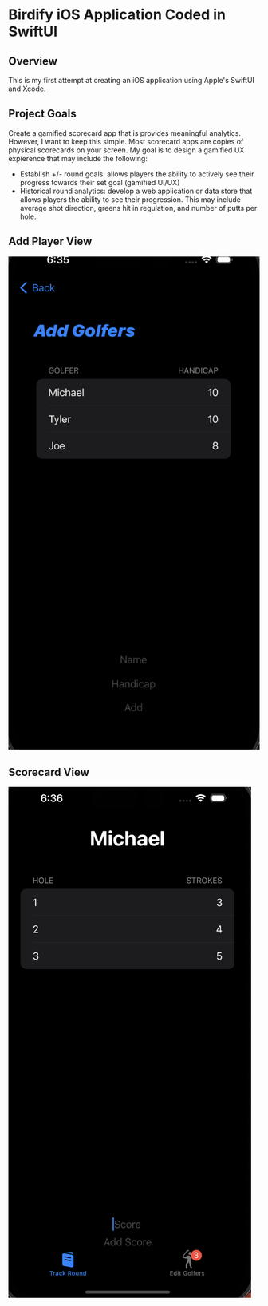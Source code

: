 # Birdify iOS Application Coded in SwiftUI

## Overview
This is my first attempt at creating an iOS application using Apple's SwiftUI and Xcode. 

## Project Goals
Create a gamified scorecard app that is provides meaningful analytics. However, I want to keep this simple. Most scorecard apps are copies of physical scorecards on your screen. My goal is to design a gamified UX expierence that may include the following:
 * Establish +/- round goals: allows players the ability to actively see their progress towards their set goal (gamified UI/UX)
* Historical round analytics: develop a web application or data store that allows players the ability to see their progression. This may include average shot direction, greens hit in regulation, and number of putts per hole.


## Add Player View
<img src="/images/addGolfer.png">

## Scorecard View
<img src="/images/scoreCard.png">
